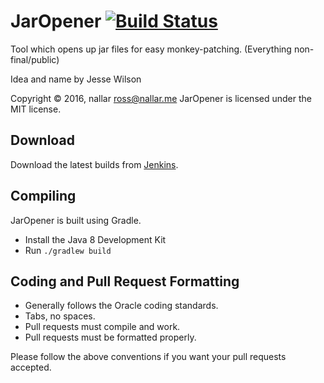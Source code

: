 JarOpener [![Build Status](http://nallar.me/buildservice/job/JarOpener/badge/icon)](http://nallar.me/buildservice/job/JarOpener/)
====
Tool which opens up jar files for easy monkey-patching. (Everything non-final/public)

Idea and name by Jesse Wilson

Copyright &copy; 2016, nallar <ross@nallar.me>
JarOpener is licensed under the MIT license.

Download
---
Download the latest builds from [Jenkins].

Compiling
---
JarOpener is built using Gradle.

* Install the Java 8 Development Kit
* Run `./gradlew build`

Coding and Pull Request Formatting
---
* Generally follows the Oracle coding standards.
* Tabs, no spaces.
* Pull requests must compile and work.
* Pull requests must be formatted properly.

Please follow the above conventions if you want your pull requests accepted.

[Jenkins]: http://nallar.me/buildservice
